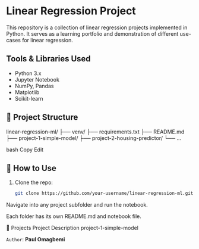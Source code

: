 # Linear Regression Project 

This repository is a collection of linear regression projects implemented in Python. It serves as a learning portfolio and demonstration of different use-cases for linear regression.

## Tools & Libraries Used

- Python 3.x
- Jupyter Notebook
- NumPy, Pandas
- Matplotlib
- Scikit-learn

## 📂 Project Structure

linear-regression-ml/
├── venv/
├── requirements.txt
├── README.md
├── project-1-simple-model/
├── project-2-housing-predictor/
└── ...

bash
Copy
Edit

## 🚀 How to Use

1. Clone the repo:
   ```bash
   git clone https://github.com/your-username/linear-regression-ml.git
Navigate into any project subfolder and run the notebook.

Each folder has its own README.md and notebook file.

📁 Projects
Project	Description
project-1-simple-model	

`Author`: **Paul Omagbemi**